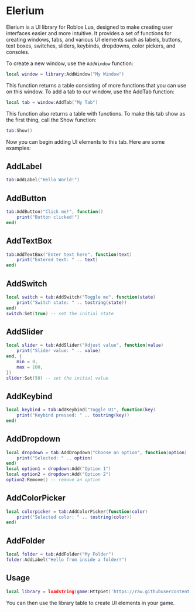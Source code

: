 # Elerium

Elerium is a UI library for Roblox Lua, designed to make creating user interfaces easier and more intuitive. It provides a set of functions for creating windows, tabs, and various UI elements such as labels, buttons, text boxes, switches, sliders, keybinds, dropdowns, color pickers, and consoles.

To create a new window, use the `AddWindow` function:

```lua
local window = library:AddWindow("My Window")
```

This function returns a table consisting of more functions that you can use on this window. To add a tab to our window, use the AddTab function:
```lua
local tab = window:AddTab("My Tab")
```

This function also returns a table with functions. To make this tab show as the first thing, call the Show function:
```lua
tab:Show()
```
Now you can begin adding UI elements to this tab. Here are some examples:
## AddLabel
```lua
tab:AddLabel("Hello World!")
```
## AddButton
```lua
tab:AddButton("Click me!", function()
    print("Button clicked!")
end)
```
## AddTextBox
```lua
tab:AddTextBox("Enter text here", function(text)
    print("Entered text: " .. text)
end)
```
## AddSwitch
```lua
local switch = tab:AddSwitch("Toggle me", function(state)
    print("Switch state: " .. tostring(state))
end)
switch:Set(true) -- set the initial state
```
## AddSlider
```lua
local slider = tab:AddSlider("Adjust value", function(value)
    print("Slider value: " .. value)
end, {
    min = 0,
    max = 100,
})
slider:Set(50) -- set the initial value
```
## AddKeybind
```lua
local keybind = tab:AddKeybind("Toggle UI", function(key)
    print("Keybind pressed: " .. tostring(key))
end)
```
## AddDropdown
```lua
local dropdown = tab:AddDropdown("Choose an option", function(option)
    print("Selected: " .. option)
end)
local option1 = dropdown:Add("Option 1")
local option2 = dropdown:Add("Option 2")
option2:Remove() -- remove an option
```
## AddColorPicker
```lua
local colorpicker = tab:AddColorPicker(function(color)
    print("Selected color: " .. tostring(color))
end)
```
## AddFolder
```lua
local folder = tab:AddFolder("My Folder")
folder:AddLabel("Hello from inside a folder!")
```
## Usage
```lua
local library = loadstring(game:HttpGet('https://raw.githubusercontent.com/lomychx/elerium/main/lib.lua'))()
```
You can then use the library table to create UI elements in your game.
